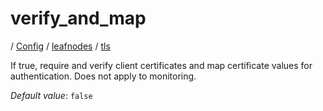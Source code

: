 # verify_and_map

/ [Config](../../..) / [leafnodes](../..) / [tls](..) 

If true, require and verify client certificates and map certificate values for authentication. Does not apply to monitoring.

*Default value*: `false`
